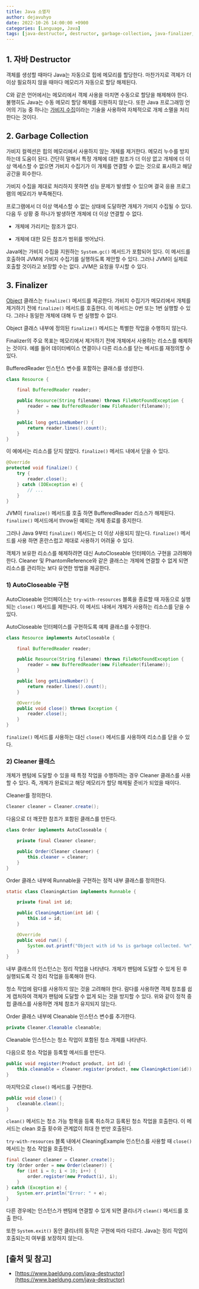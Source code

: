 ```yaml
---
title: Java 소멸자
author: dejavuhyo
date: 2022-10-26 14:00:00 +0900
categories: [Language, Java]
tags: [java-destructor, destructor, garbage-collection, java-finalizer, java-finalize, java-close, 자바-소멸자, 소멸자, 가비지-컬렉션, 자바-종료자]
---
```


## 1. 자바 Destructor
객체를 생성할 때마다 Java는 자동으로 힙에 메모리를 할당한다. 마찬가지로 객체가 더 이상 필요하지 않을 때마다 메모리가 자동으로 할당 해제된다.

C와 같은 언어에서는 메모리에서 객체 사용을 마치면 수동으로 할당을 해제해야 한다. 불행히도 Java는 수동 메모리 할당 해제를 지원하지 않는다. 또한 Java 프로그래밍 언어의 기능 중 하나는 [가비지 수집](https://www.baeldung.com/jvm-garbage-collectors)이라는 기술을 사용하여 자체적으로 개체 소멸을 처리한다는 것이다.

## 2. Garbage Collection
가비지 컬렉션은 힙의 메모리에서 사용하지 않는 개체를 제거한다. 메모리 누수를 방지하는데 도움이 된다. 간단히 말해서 특정 개체에 대한 참조가 더 이상 없고 개체에 더 이상 액세스할 수 없으면 가비지 수집기가 이 개체를 연결할 수 없는 것으로 표시하고 해당 공간을 회수한다.

가비지 수집을 제대로 처리하지 못하면 성능 문제가 발생할 수 있으며 결국 응용 프로그램의 메모리가 부족해진다.

프로그램에서 더 이상 액세스할 수 없는 상태에 도달하면 개체가 가비지 수집될 수 있다. 다음 두 상황 중 하나가 발생하면 개체에 더 이상 연결할 수 없다.

* 개체에 가리키는 참조가 없다.

* 개체에 대한 모든 참조가 범위를 벗어났다.

Java에는 가비지 수집을 지원하는 `System.gc()` 메서드가 포함되어 있다. 이 메서드를 호출하여 JVM에 가비지 수집기를 실행하도록 제안할 수 있다. 그러나 JVM이 실제로 호출할 것이라고 보장할 수는 없다. JVM은 요청을 무시할 수 있다.

## 3. Finalizer
[Object](https://docs.oracle.com/en/java/javase/17/docs/api/java.base/java/lang/Object.html) 클래스는 `finalize()` 메서드를 제공한다. 가비지 수집기가 메모리에서 개체를 제거하기 전에 `finalize()` 메서드를 호출한다. 이 메서드는 0번 또는 1번 실행할 수 있다. 그러나 동일한 개체에 대해 두 번 실행할 수 없다.

Object 클래스 내부에 정의된 `finalize()` 메서드는 특별한 작업을 수행하지 않는다.

Finalizer의 주요 목표는 메모리에서 제거하기 전에 개체에서 사용하는 리소스를 해제하는 것이다. 예를 들어 데이터베이스 연결이나 다른 리소스를 닫는 메서드를 재정의할 수 있다.

BufferedReader 인스턴스 변수를 포함하는 클래스를 생성한다.

```java
class Resource {

    final BufferedReader reader;

    public Resource(String filename) throws FileNotFoundException {
        reader = new BufferedReader(new FileReader(filename));
    }

    public long getLineNumber() {
        return reader.lines().count();
    }
}
```

이 예에서는 리소스를 닫지 않았다. `finalize()` 메서드 내에서 닫을 수 있다.

```java
@Override
protected void finalize() {
    try {
        reader.close();
    } catch (IOException e) {
        // ...
    }
}
```

JVM이 `finalize()` 메서드를 호출 하면 BufferedReader 리소스가 해제된다. `finalize()` 메서드에서 throw된 예외는 개체 종료를 중지한다.

그러나 Java 9부터 `finalize()` 메서드는 더 이상 사용되지 않는다. `finalize()` 메서드를 사용 하면 혼란스럽고 제대로 사용하기 어려울 수 있다.

객체가 보유한 리소스를 해제하려면 대신 AutoCloseable 인터페이스 구현을 고려해야 한다. Cleaner 및 PhantomReference와 같은 클래스는 개체에 연결할 수 없게 되면 리소스를 관리하는 보다 유연한 방법을 제공한다.

### 1) AutoCloseable 구현
AutoCloseable 인터페이스는 `try-with-resources` 블록을 종료할 때 자동으로 실행되는 `close()` 메서드를 제한니다. 이 메서드 내에서 개체가 사용하는 리소스를 닫을 수 있다.

AutoCloseable 인터페이스를 구현하도록 예제 클래스를 수정한다.

```java
class Resource implements AutoCloseable {

    final BufferedReader reader;

    public Resource(String filename) throws FileNotFoundException {
        reader = new BufferedReader(new FileReader(filename));
    }

    public long getLineNumber() {
        return reader.lines().count();
    }

    @Override
    public void close() throws Exception {
        reader.close();
    }
}
```

`finalize()` 메서드를 사용하는 대신 `close()` 메서드를 사용하여 리소스를 닫을 수 있다.

### 2) Cleaner 클래스
개체가 팬텀에 도달할 수 있을 때 특정 작업을 수행하려는 경우 Cleaner 클래스를 사용할 수 있다. 즉, 개체가 완료되고 해당 메모리가 할당 해제될 준비가 되었을 때이다.

Cleaner를 정의한다.

```java
Cleaner cleaner = Cleaner.create();
```

다음으로 더 깨끗한 참조가 포함된 클래스를 만든다.

```java
class Order implements AutoCloseable {

    private final Cleaner cleaner;

    public Order(Cleaner cleaner) {
        this.cleaner = cleaner;
    }
}
```

Order 클래스 내부에 Runnable을 구현하는 정적 내부 클래스를 정의한다.

```java
static class CleaningAction implements Runnable {

    private final int id;

    public CleaningAction(int id) {
        this.id = id;
    }

    @Override
    public void run() {
        System.out.printf("Object with id %s is garbage collected. %n", id);
    }
}
```

내부 클래스의 인스턴스는 정리 작업을 나타낸다. 개체가 팬텀에 도달할 수 있게 된 후 실행되도록 각 정리 작업을 등록해야 한다.

청소 작업에 람다를 사용하지 않는 것을 고려해야 한다. 람다를 사용하면 객체 참조를 쉽게 캡처하여 객체가 팬텀에 도달할 수 없게 되는 것을 방지할 수 있다. 위와 같이 정적 중첩 클래스를 사용하면 개체 참조가 유지되지 않는다.

Order 클래스 내부에 Cleanable 인스턴스 변수를 추가한다.

```java
private Cleaner.Cleanable cleanable;
```

Cleanable 인스턴스는 청소 작업이 포함된 청소 개체를 나타낸다.

다음으로 청소 작업을 등록할 메서드를 만든다.

```java
public void register(Product product, int id) {
    this.cleanable = cleaner.register(product, new CleaningAction(id));
}
```

마지막으로 `close()` 메서드를 구현한다.

```java
public void close() {
    cleanable.clean();
}
```

`clean()` 메서드는 청소 가능 항목을 등록 취소하고 등록된 청소 작업을 호출한다. 이 메서드는 clean 호출 횟수와 관계없이 최대 한 번만 호출된다.

`try-with-resources` 블록 내에서 CleaningExample 인스턴스를 사용할 때 `close()` 메서드는 청소 작업을 호출한다.

```java
final Cleaner cleaner = Cleaner.create();
try (Order order = new Order(cleaner)) {
    for (int i = 0; i < 10; i++) {
        order.register(new Product(i), i);
    }
} catch (Exception e) {
    System.err.println("Error: " + e);
}
```

다른 경우에는 인스턴스가 팬텀에 연결할 수 있게 되면 클리너가 `clean()` 메서드를 호출 한다.

또한 `System.exit()` 동안 클리너의 동작은 구현에 따라 다르다. Java는 정리 작업이 호출되는지 여부를 보장하지 않는다.

## [출처 및 참고]
* [https://www.baeldung.com/java-destructor](https://www.baeldung.com/java-destructor)
